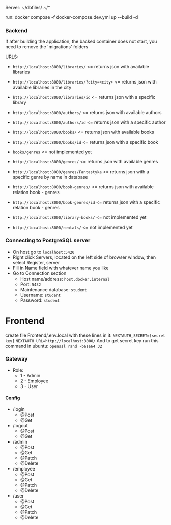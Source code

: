 Server:
~/dbfiles/
~/*

run: docker compose -f docker-compose.dev.yml up --build -d

### Backend
If after building the application, the backed container does not start, you need to remove the 'migrations' folders

  URLS:
  * `http://localhost:8000/libraries/`                  <= returns json with available libraries
  * `http://localhost:8000/libraries/?city=<city>`      <= returns json with available libraries in the city
  * `http://localhost:8000/libraries/id`                <= returns json with a specific library

  * `http://localhost:8000/authors/`                    <= returns json with available authors
  * `http://localhost:8000/authors/id`                  <= returns json with a specific author

  * `http://localhost:8000/books/`                      <= returns json with available books
  * `http://localhost:8000/books/id`                    <= returns json with a specific book

  * `books/genres`                                       <= not implemented yet

  * `http://localhost:8000/genres/`                       <= returns json with available genres
  * `http://localhost:8000/genres/Fantastyka`             <= returns json with a specific genre by name in database

  * `http://localhost:8000/book-genres/`                  <= returns json with available relation book - genres
  * `http://localhost:8000/book-genres/id`                <= returns json with a specific relation book - genres

  * `http://localhost:8000/library-books/`              <= not implemented yet
  * `http://localhost:8000/rentals/`                    <= not implemented yet


### Connecting to PostgreSQL server
* On host go to `localhost:5420`
* Right click Servers, located on the left side of browser window, then select Register, server
* Fill in Name field with whatever name you like
* Go to Connection section
  * Host name/address: `host.docker.internal`
  * Port: `5432`
  * Maintenance database: `student`
  * Username: `student`
  * Password: `student`


# Frontend
create file Frontend/.env.local with these lines in it:
`NEXTAUTH_SECRET=[secret key]`
`NEXTAUTH_URL=http://localhost:3000/`
And to get secret key run this command in ubuntu: `openssl rand -base64 32` 

### Gateway
* Role:
  * 1 - Admin
  * 2 - Employee
  * 3 - User

#### Config
* /login 
  * @Post
  * @Get
* /logout
  * @Post
  * @Get
* /admin
  * @Post
  * @Get
  * @Patch
  * @Delete
* /employee
  * @Post
  * @Get
  * @Patch
  * @Delete
* /user
  * @Post
  * @Get
  * @Patch
  * @Delete
